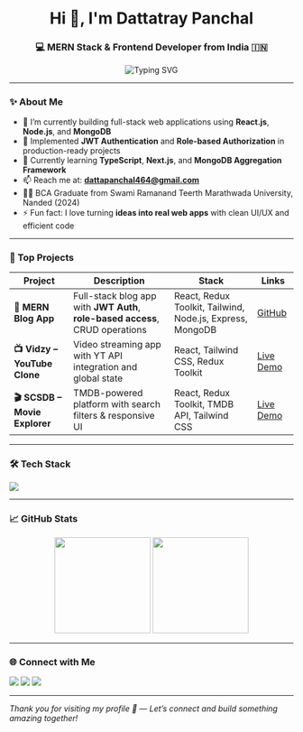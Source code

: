 <h1 align="center">Hi 👋, I'm Dattatray Panchal</h1>
<h3 align="center">💻 MERN Stack & Frontend Developer from India 🇮🇳</h3>

<p align="center">
  <img src="https://readme-typing-svg.herokuapp.com?font=Fira+Code&weight=500&pause=1000&center=true&vCenter=true&width=435&lines=Building+MERN+Apps+with+Authentication;Crafting+Modern+UI+with+TailwindCSS;React+%2B+Redux+Developer;Open+to+Full-time+%2F+Remote+roles" alt="Typing SVG" />
</p>

---

### ✨ About Me

- 🔭 I’m currently building full-stack web applications using **React.js**, **Node.js**, and **MongoDB**
- 🔐 Implemented **JWT Authentication** and **Role-based Authorization** in production-ready projects
- 🌱 Currently learning **TypeScript**, **Next.js**, and **MongoDB Aggregation Framework**
- 📫 Reach me at: **dattapanchal464@gmail.com**
- 👨‍🎓 BCA Graduate from Swami Ramanand Teerth Marathwada University, Nanded (2024)
- ⚡ Fun fact: I love turning **ideas into real web apps** with clean UI/UX and efficient code

---

### 💼 Top Projects

| Project | Description | Stack | Links |
|--------|-------------|-------|-------|
| **📝 MERN Blog App** | Full-stack blog app with **JWT Auth**, **role-based access**, CRUD operations | React, Redux Toolkit, Tailwind, Node.js, Express, MongoDB | [GitHub](https://github.com/datta-panchal-08/MERN_Blog_App) |
| **📺 Vidzy – YouTube Clone** | Video streaming app with YT API integration and global state | React, Tailwind CSS, Redux Toolkit | [Live Demo](https://vidzy-seven.vercel.app) |
| **🎬 SCSDB – Movie Explorer** | TMDB-powered platform with search filters & responsive UI | React, Redux Toolkit, TMDB API, Tailwind CSS | [Live Demo](https://scsdb-entertainment.vercel.app) |

---

### 🛠 Tech Stack

<p align="left">
  <img src="https://skillicons.dev/icons?i=react,redux,nodejs,express,mongodb,html,css,js,ts,tailwind,angular,bootstrap,git,vscode" />
</p>

---

### 📈 GitHub Stats

<p align="center">
  <img src="https://github-readme-stats.vercel.app/api?username=datta-panchal-08&show_icons=true&theme=tokyonight&hide_border=true" height="170" />
  <img src="https://github-readme-stats.vercel.app/api/top-langs/?username=datta-panchal-08&layout=compact&theme=tokyonight&hide_border=true" height="170"/>
</p>

---

### 🌐 Connect with Me

<p align="left">
  <a href="https://linkedin.com/in/dattatray-panchal-19a439217" target="_blank"><img src="https://img.shields.io/badge/LinkedIn-blue?style=for-the-badge&logo=linkedin" /></a>
  <a href="mailto:dattapanchal464@gmail.com"><img src="https://img.shields.io/badge/Gmail-Dattatray-red?style=for-the-badge&logo=gmail" /></a>
  <a href="https://github.com/datta-panchal-08" target="_blank"><img src="https://img.shields.io/badge/GitHub-datta--panchal--08-black?style=for-the-badge&logo=github" /></a>
</p>

---

*Thank you for visiting my profile 🙌 — Let’s connect and build something amazing together!*
